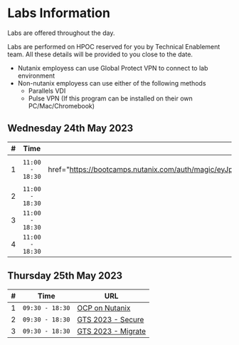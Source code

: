 

# Labs Information

Labs are offered throughout the day.

Labs are performed on HPOC reserved for you by Technical Enablement team. All these  details will be provided to you close to the date. 

- Nutanix employess can use Global Protect VPN to connect to lab environment
- Non-nutanix employess can use either of the following methods
  - Parallels VDI
  - Pulse VPN (If this program can be installed on their own PC/Mac/Chromebook)
## Wednesday 24th May 2023 

|  # |Time         | URL |
|:---:|:---------------------------:|:-----:|
|  1 | ``11:00 - 18:30``| <a href="https://bootcamps.nutanix.com/auth/magic/eyJpZHAiOiJtYWdpYyIsInV1aWQiOiJlOTUzM2Q3Ni1hODhiLTQzODAtYjQ5Yy0zYzMwZWMwMDYyZTgiLCJjcmVhdG9yIjoiaGVucnkubGFpQG51dGFuaXguY29tIiwidXJsIjoiaHR0cHM6Ly9ib290Y2FtcHMubnV0YW5peC5jb20vbmRiLyIsImlhdCI6IjIwMjMtMDUtMTlUMDA6MTg6MDcuMDY2WiIsImV4cCI6IjIwMjMtMDYtMDJUMDA6MTg6MDcuMDY2WiIsImF1ZCI6ImJvb3RjYW1wcy5udXRhbml4LmNvbSIsImlzcyI6ImJvb3RjYW1wcy5udXRhbml4LmNvbSJ9VyDNsKfh79F8XKDF4q4H_UFKtMTDKynyx45cMTfg-3EeYVGq-nUZV6lg0vE8qlRFAz9c-_fLfi2opPfqkzCYCA" target=""_blank">Nutanix Databases (NDB) </a> |
|  2 |   `11:00 - 18:30` | <a href="https://bootcamps.nutanix.com/auth/magic/eyJpZHAiOiJtYWdpYyIsInV1aWQiOiJlZDk1ZTJhMi1mMDcxLTRkNGMtYTdkNS02ZDdiODEyY2E5OTgiLCJjcmVhdG9yIjoiaGVucnkubGFpQG51dGFuaXguY29tIiwidXJsIjoiaHR0cHM6Ly9ib290Y2FtcHMubnV0YW5peC5jb20vY2FsbS1pYWFzLyIsImlhdCI6IjIwMjMtMDUtMTlUMDA6MTQ6NTQuMDc0WiIsImV4cCI6IjIwMjMtMDYtMDJUMDA6MTQ6NTQuMDc0WiIsImF1ZCI6ImJvb3RjYW1wcy5udXRhbml4LmNvbSIsImlzcyI6ImJvb3RjYW1wcy5udXRhbml4LmNvbSJ9h-FUjezjeu7HJgpaW2gViCK2Y_kTnV7ixbr8rBVucFdJNztjeYEBrEv-OYGqG3D3TB4jErb9dhgm2BzGlNkgDg" target="_blank">Nutanix Cloud Manager (Calm IaaS) </a> |
|  3 |  `11:00 - 18:30` | <a href="https://nus23.howntnx.win" target="_blank">Nutanix Unified Storage</a> |
|  4 |   `11:00 - 18:30`| <a href="https://bootcamps.nutanix.com/auth/magic/eyJpZHAiOiJtYWdpYyIsInV1aWQiOiI2ZjEzMzQ0NS04ZmY4LTQ5ZmI-TU5NC0zYjM4ZjU3NjE0NjEiLCJjcmVhdG9yIjoiaGVucnkubGFpQG51dGFuaXguY29tIiwidXJsIjoiaHR0cHM6Ly9ib290Y2FtcHMubnV0YW5peC5jb20vZHItYWRkb24vIiwiaWF0IjoiMjAyMy0wNS0xOVQwMDoxNzo0Mi4xOTJaIiwiZXhwIjoiMjAyMy0wNi0wMlQwMDoxNzo0Mi4xOTJaIiwiYXVkIjoiYm9vdGNhbXBzLm51dGFuaXguY29tIiwiaXNzIjoiYm9vdGNhbXBzLm51dGFuaXguY29tIn20j_4jdmZeZNjbVscMqE2DXHok_WIwJSNZ9QfVzGbHI57oP79HyabYusrXT3T6zXBxq0P3DvE2w7rW_IiqCbIM" target="_blank">Nutanix Disaster Recovery (Formerly Leap)</a>   |


## Thursday 25th May 2023

|  # |  Time         | URL |
|:---:|-----------|-----|
|  1 | `09:30 - 18:30`| <a href="https://nutanix-japan.github.io/ocp-gitp/" target="_blank">OCP on Nutanix</a>  |
|  2 |   `09:30 - 18:30` | <a href="https://secure23.howntnx.win" target="_blank">GTS 2023 - Secure</a>  |
|  3 |   `09:30 - 18:30`  | <a href="https://bootcamps.nutanix.com/ts23labs/migrate/" target="_blank">GTS 2023 - Migrate</a> |
